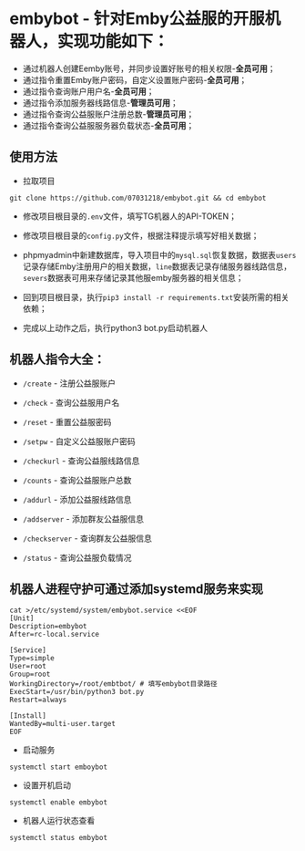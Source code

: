 # embybot - 针对Emby公益服的开服机器人，实现功能如下：
-  通过机器人创建Eemby账号，并同步设置好账号的相关权限-**全员可用**；
-  通过指令重置Emby账户密码，自定义设置账户密码-**全员可用**；
-  通过指令查询账户用户名-**全员可用**；
-  通过指令添加服务器线路信息-**管理员可用**；
-  通过指令查询公益服账户注册总数-**管理员可用**；
-  通过指令查询公益服服务器负载状态-**全员可用**；

## 使用方法
- 拉取项目

```shell
git clone https://github.com/07031218/embybot.git && cd embybot
```

- 修改项目根目录的`.env`文件，填写TG机器人的API-TOKEN；

- 修改项目根目录的`config.py`文件，根据注释提示填写好相关数据；

- phpmyadmin中新建数据库，导入项目中的`mysql.sql`恢复数据，数据表`users`记录存储Emby注册用户的相关数据，`line`数据表记录存储服务器线路信息，`severs`数据表可用来存储记录其他服emby服务器的相关信息；

- 回到项目根目录，执行`pip3 install -r requirements.txt`安装所需的相关依赖；

- 完成以上动作之后，执行python3 bot.py启动机器人

## 机器人指令大全：

- `/create` - 注册公益服账户

- `/check` - 查询公益服用户名

- `/reset` - 重置公益服密码

- `/setpw` - 自定义公益服账户密码

- `/checkurl` - 查询公益服线路信息

- `/counts` - 查询公益服账户总数

- `/addurl` - 添加公益服线路信息

- `/addserver` - 添加群友公益服信息

- `/checkserver` - 查询群友公益服信息

- `/status` - 查询公益服负载情况

## 机器人进程守护可通过添加systemd服务来实现

```shell
cat >/etc/systemd/system/embybot.service <<EOF
[Unit]
Description=embybot
After=rc-local.service

[Service]
Type=simple
User=root
Group=root
WorkingDirectory=/root/embtbot/ # 填写embybot目录路径
ExecStart=/usr/bin/python3 bot.py
Restart=always

[Install]
WantedBy=multi-user.target
EOF
```
- 启动服务
```shell
systemctl start emboybot
```

- 设置开机启动
```shell
systemctl enable embybot
```
- 机器人运行状态查看
```shell
systemctl status embybot
```
